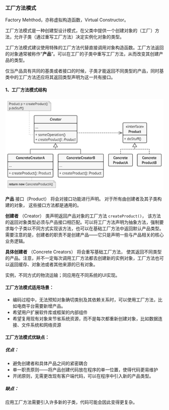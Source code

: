 ### 工厂方法模式

Factory Mehthod，亦称虚拟构造函数，Virtual Constructor。

工厂方法模式是一种创建型设计模式，在父类中提供一个创建对象的（工厂）方法，允许子类（通过重写工厂方法）决定实例化对象的类型。

工厂方法模式建议使用特殊的工厂方法代替直接调用对象构造函数。工厂方法返回的对象通常被称作“**产品**”。可以在工厂的子类中重写工厂方法，从而改变其创建产品的类型。

仅当产品具有共同的基类或者接口的时候，子类才能返回不同类型的产品，同时基类中的工厂方法还应将其返回类型声明为这一共有接口。

#### 1、工厂方法模式结构

![工厂方法模式结构](/assets/structure.png)

**产品** 接口（Product） 将会对接口功能进行声明。 对于所有由创建者及其子类构建的对象， 这些接口方法都是通用的。

**创建者** （Creator） 类声明返回产品对象的工厂方法 `createProduct()`， 该方法的返回对象类型必须与产品接口相匹配。可以将工厂方法声明为抽象方法，强制要求每个子类以不同方式实现该方法，也可以在基础工厂方法中返回默认产品类型。需要注意的是，创建者的职责不是创建产品——它只是声明一些与产品相关的核心业务逻辑。

**具体创建者** （Concrete Creators） 将会重写基础工厂方法， 使其返回不同类型的产品。注意，并不一定每次调用工厂方法都去创建新的实例对象，工厂方法也可以返回缓存、对象池或者其他来源的已有对象。

实例，不同方式的物流运输；同应用在不同系统的UI实现。

#### 工厂方法模式适用场景：

- 编码过程中，无法预知对象确切类别及其依赖关系时，可以使用工厂方法，比如电商平台需要新增产品。
- 希望用户扩展软件库或框架的内部组件
- 希望复用现有对象来节省系统资源，而不是每次都重新创建对象，比如数据连接、文件系统和网络资源

#### 工厂方法模式优缺点：

##### 优点：

- 避免创建者和具体产品之间的紧密耦合
- 单一职责原则——将产品创建代码放在程序的单一位置，使得代码更易维护
- 开闭原则，无需更改现有客户端代码，可以在程序中引入新的产品类型。

##### 缺点：

应用工厂方法需要引入许多新的子类，代码可能会因此变得更复杂。
